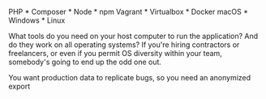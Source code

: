 

PHP * Composer * Node * npm
Vagrant * Virtualbox * Docker
macOS * Windows * Linux

What tools do you need on your host computer to run the application? And do they work on all operating systems? If you're hiring contractors or freelancers, or even if you permit OS diversity within your team, somebody's going to end up the odd one out.


You want production data to replicate bugs, so you need an anonymized export

